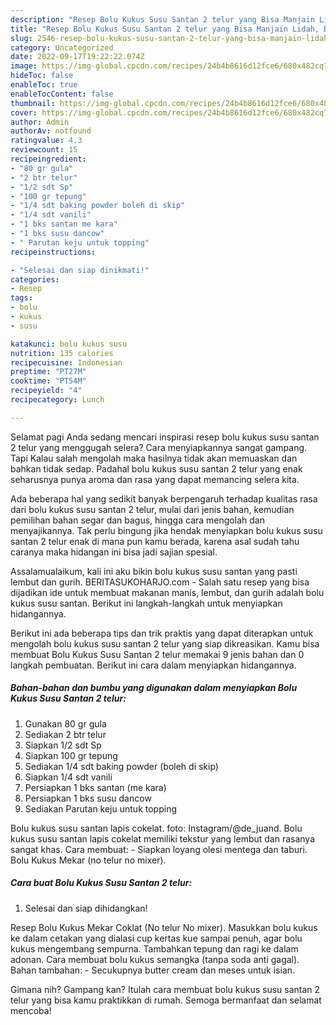 ```yaml
---
description: "Resep Bolu Kukus Susu Santan 2 telur yang Bisa Manjain Lidah, Buat Buka Puasa Lezat Sekali"
title: "Resep Bolu Kukus Susu Santan 2 telur yang Bisa Manjain Lidah, Buat Buka Puasa Lezat Sekali"
slug: 2546-resep-bolu-kukus-susu-santan-2-telur-yang-bisa-manjain-lidah-buat-buka-puasa-lezat-sekali
category: Uncategorized
date: 2022-09-17T19:22:22.074Z
image: https://img-global.cpcdn.com/recipes/24b4b8616d12fce6/680x482cq70/bolu-kukus-susu-santan-2-telur-foto-resep-utama.jpg
hideToc: false
enableToc: true
enableTocContent: false
thumbnail: https://img-global.cpcdn.com/recipes/24b4b8616d12fce6/680x482cq70/bolu-kukus-susu-santan-2-telur-foto-resep-utama.jpg
cover: https://img-global.cpcdn.com/recipes/24b4b8616d12fce6/680x482cq70/bolu-kukus-susu-santan-2-telur-foto-resep-utama.jpg
author: Admin
authorAv: notfound
ratingvalue: 4.3
reviewcount: 15
recipeingredient:
- "80 gr gula"
- "2 btr telur"
- "1/2 sdt Sp"
- "100 gr tepung"
- "1/4 sdt baking powder boleh di skip"
- "1/4 sdt vanili"
- "1 bks santan me kara"
- "1 bks susu dancow"
- " Parutan keju untuk topping"
recipeinstructions:

- "Selesai dan siap dinikmati!"
categories:
- Resep
tags:
- bolu
- kukus
- susu

katakunci: bolu kukus susu 
nutrition: 135 calories
recipecuisine: Indonesian
preptime: "PT27M"
cooktime: "PT54M"
recipeyield: "4"
recipecategory: Lunch

---
```



Selamat pagi Anda sedang mencari inspirasi resep bolu kukus susu santan 2 telur yang menggugah selera? Cara menyiapkannya sangat gampang. Tapi Kalau salah mengolah maka hasilnya tidak akan memuaskan dan bahkan tidak sedap. Padahal bolu kukus susu santan 2 telur yang enak seharusnya punya aroma dan rasa yang dapat memancing selera kita.


Ada beberapa hal yang sedikit banyak berpengaruh terhadap kualitas rasa dari bolu kukus susu santan 2 telur, mulai dari jenis bahan, kemudian pemilihan bahan segar dan bagus, hingga cara mengolah dan menyajikannya. Tak perlu bingung jika hendak menyiapkan bolu kukus susu santan 2 telur enak di mana pun kamu berada, karena asal sudah tahu caranya maka hidangan ini bisa jadi sajian spesial.

Assalamualaikum, kali ini aku bikin bolu kukus susu santan yang pasti lembut dan gurih. BERITASUKOHARJO.com - Salah satu resep yang bisa dijadikan ide untuk membuat makanan manis, lembut, dan gurih adalah bolu kukus susu santan. Berikut ini langkah-langkah untuk menyiapkan hidangannya.


Berikut ini ada beberapa tips dan trik praktis yang dapat diterapkan untuk mengolah bolu kukus susu santan 2 telur yang siap dikreasikan. Kamu bisa membuat Bolu Kukus Susu Santan 2 telur memakai 9 jenis bahan dan 0 langkah pembuatan. Berikut ini cara dalam menyiapkan hidangannya.

<!--inarticleads1-->

##### Bahan-bahan dan bumbu yang digunakan dalam menyiapkan Bolu Kukus Susu Santan 2 telur:

1. Gunakan 80 gr gula
1. Sediakan 2 btr telur
1. Siapkan 1/2 sdt Sp
1. Siapkan 100 gr tepung
1. Sediakan 1/4 sdt baking powder (boleh di skip)
1. Siapkan 1/4 sdt vanili
1. Persiapkan 1 bks santan (me kara)
1. Persiapkan 1 bks susu dancow
1. Sediakan  Parutan keju untuk topping


Bolu kukus susu santan lapis cokelat. foto: Instagram/@de_juand. Bolu kukus susu santan lapis cokelat memiliki tekstur yang lembut dan rasanya sangat khas. Cara membuat: - Siapkan loyang olesi mentega dan taburi. Bolu Kukus Mekar (no telur no mixer). 

<!--inarticleads2-->

##### Cara buat Bolu Kukus Susu Santan 2 telur:


1. Selesai dan siap dihidangkan!

Resep Bolu Kukus Mekar Coklat (No telur No mixer). Masukkan bolu kukus ke dalam cetakan yang dialasi cup kertas kue sampai penuh, agar bolu kukus mengembang sempurna. Tambahkan tepung dan ragi ke dalam adonan. Cara membuat bolu kukus semangka (tanpa soda anti gagal). Bahan tambahan: - Secukupnya butter cream dan meses untuk isian. 

Gimana nih? Gampang kan? Itulah cara membuat bolu kukus susu santan 2 telur yang bisa kamu praktikkan di rumah. Semoga bermanfaat dan selamat mencoba!
